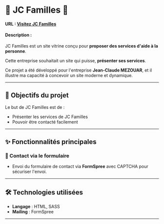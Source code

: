 # 📌 JC Familles 👵

#### URL : [Visitez JC Familles](https://jcfamilles.webilys.fr/)

#### Description :

JC Familles est un site vitrine conçu pour **proposer des services d'aide à la personne**.


Cette entreprise souhaitait un site qui puisse, **présenter ses services**. 

Ce projet a été développé pour l'entreprise **Jean-Claude MEZOUAR**, et il illustre ma capacité à concevoir un site moderne et dynamique.

---

## 🌟 Objectifs du projet

Le but de JC Familles est de :  

- Présenter les services de JC Familles
- Pouvoir être contacté facilement

---

## ✨ Fonctionnalités principales

### 📨 Contact via le formulaire
- Envoi du formulaire de contact via **FormSpree** avec CAPTCHA pour sécuriser l'envoi. 

---

## 🛠️ Technologies utilisées

- **Langage** : HTML, SASS 
- **Mailing** : FormSpree 

---